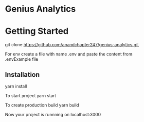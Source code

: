 # Genius Analytics

# Getting Started
git clone https://github.com/anandchapter247/genius-analytics.git

For env
create a file with name .env and paste the content from .envExample file

## Installation

yarn install

To start project
yarn start

To create production build
yarn build

Now your project is runnning on localhost:3000
